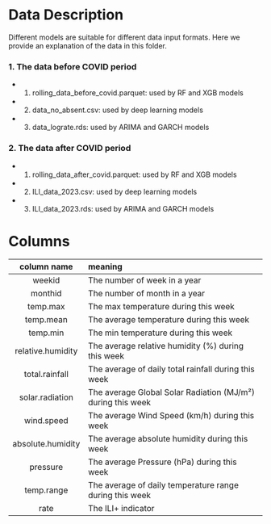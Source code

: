 # Data Description
Different models are suitable for different data input formats. Here we provide an explanation of the data in this folder.
### 1. The data before COVID period
- 1) rolling_data_before_covid.parquet: used by RF and XGB models
- 2) data_no_absent.csv: used by deep learning models
- 3) data_lograte.rds: used by ARIMA and GARCH models

### 2. The data after COVID period
- 1) rolling_data_after_covid.parquet: used by RF and XGB models
- 2) ILI_data_2023.csv: used by deep learning models
- 3) ILI_data_2023.rds: used by ARIMA and GARCH models

# Columns
| column name | meaning |
| :----:| :---- | 
| weekid | The number of week in a year | 
| monthid | The number of month in a year |
| temp.max | The max temperature during this week |
| temp.mean | The average temperature during this week |
| temp.min | The min temperature during this week |
| relative.humidity| The average relative humidity (%) during this week|
| total.rainfall | The average of daily total rainfall during this week |
| solar.radiation | The average Global Solar Radiation (MJ/m²) during this week|
| wind.speed | The average Wind Speed (km/h) during this week |
| absolute.humidity | The average absolute humidity during this week  |
| pressure | The average Pressure (hPa) during this week |
| temp.range | The average of daily temperature range during this week |
| rate | The ILI+ indicator |
